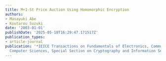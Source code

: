 ```yaml
---
title: M+1-St Price Auction Using Homomorphic Encryption
authors:
- Masayuki Abe
- Koutarou Suzuki
date: '2003-01-01'
publishDate: '2025-05-18T16:29:47.171517Z'
publication_types:
- article-journal
publication: '*IEICE Transactions on Fundamentals of Electronics, Communications and
  Computer Sciences, Special Section on Cryptography and Information Security*'
---
```

